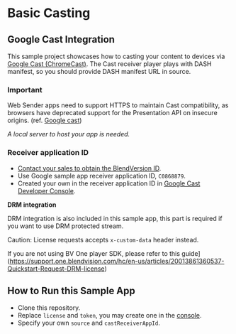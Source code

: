 # Basic Casting

## Google Cast Integration

This sample project showcases how to casting your content to devices via [Google Cast (ChromeCast)](https://developers.google.com/cast).
The Cast receiver player plays with DASH manifest, so you should provide DASH manifest URL in source.

### Important

Web Sender apps need to support HTTPS to maintain Cast compatibility, as browsers have deprecated support for the Presentation API on insecure origins. (ref. [Google cast](https://developers.google.com/cast/docs/web_sender))

_A local server to host your app is needed._

### Receiver application ID

- [Contact your sales to obtain the BlendVersion ID](https://www.blendvision.com/zh-tw/contact).
- Use Google sample app receiver application ID, `C0868879`.
- Created your own in the receiver application ID in [Google Cast Developer Console](https://developers.google.com/cast/docs/registration).

**DRM integration**

DRM integration is also included in this sample app, this part is required if you want to use DRM protected stream.

Caution: License requests accepts `x-custom-data` header instead.

If you are not using BV One player SDK, please refer to this guide](https://support.one.blendvision.com/hc/en-us/articles/20013861360537-Quickstart-Request-DRM-license)

## How to Run this Sample App

- Clone this repository.
- Replace `license` and `token`, you may create one in the [console](https://app.one.blendvision.com/en/developers/api-token).
- Specify your own `source` and `castReceiverAppId`.
